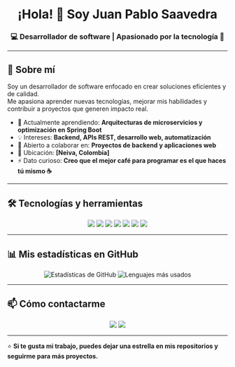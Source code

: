 <h1 align="center">¡Hola! 👋 Soy Juan Pablo Saavedra</h1>
<h3 align="center">💻 Desarrollador de software | Apasionado por la tecnología 🚀</h3>

---

## 🌟 Sobre mí
Soy un desarrollador de software enfocado en crear soluciones eficientes y de calidad.  
Me apasiona aprender nuevas tecnologías, mejorar mis habilidades y contribuir a proyectos que generen impacto real.

- 🌱 Actualmente aprendiendo: **Arquitecturas de microservicios y optimización en Spring Boot**
- 💡 Intereses: **Backend, APIs REST, desarrollo web, automatización**
- 🤝 Abierto a colaborar en: **Proyectos de backend y aplicaciones web**
- 📍 Ubicación: **[Neiva, Colombia]**
- ⚡ Dato curioso: **Creo que el mejor café para programar es el que haces tú mismo ☕**

---

## 🛠️ Tecnologías y herramientas
<p align="center">
  <!-- Java -->
  <img src="https://img.shields.io/badge/Java-ED8B00?style=for-the-badge&logo=openjdk&logoColor=white"/>
  <!-- Spring Boot -->
  <img src="https://img.shields.io/badge/Spring%20Boot-6DB33F?style=for-the-badge&logo=springboot&logoColor=white"/>
  <!-- HTML -->
  <img src="https://img.shields.io/badge/HTML5-E34F26?style=for-the-badge&logo=html5&logoColor=white"/>
  <!-- CSS -->
  <img src="https://img.shields.io/badge/CSS3-1572B6?style=for-the-badge&logo=css3&logoColor=white"/>
  <!-- JavaScript -->
  <img src="https://img.shields.io/badge/JavaScript-323330?style=for-the-badge&logo=javascript&logoColor=F7DF1E"/>
  <!-- Git -->
  <img src="https://img.shields.io/badge/Git-F05033?style=for-the-badge&logo=git&logoColor=white"/>
  <!-- Linux -->
  <img src="https://img.shields.io/badge/Linux-FCC624?style=for-the-badge&logo=linux&logoColor=black"/>
</p>

---

## 📊 Mis estadísticas en GitHub
<p align="center">
  <img src="https://github-readme-stats.vercel.app/api?username=Juan-Pablo-Saavedra&show_icons=true&theme=tokyonight&hide_border=true" alt="Estadísticas de GitHub"/>
  <img src="https://github-readme-stats.vercel.app/api/top-langs/?username=Juan-Pablo-Saavedra&layout=compact&theme=tokyonight&hide_border=true" alt="Lenguajes más usados"/>
</p>

---

## 📫 Cómo contactarme
<p align="center">
  <a href="mailto:saavedrajuanpis@gmail.com"><img src="https://img.shields.io/badge/Email-D14836?style=for-the-badge&logo=gmail&logoColor=white"/></a>
  <a href="https://linkedin.com/in/TU_LINKEDIN"><img src="https://img.shields.io/badge/LinkedIn-0A66C2?style=for-the-badge&logo=linkedin&logoColor=white"/></a>
</p>

---

⭐ **Si te gusta mi trabajo, puedes dejar una estrella en mis repositorios y seguirme para más proyectos.**
